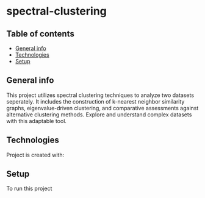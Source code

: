 # spectral-clustering

## Table of contents
* [General info](#general-info)
* [Technologies](#technologies)
* [Setup](#setup)
## General info
This project utilizes spectral clustering techniques to analyze two datasets seperately. It includes the construction of k-nearest neighbor similarity graphs, eigenvalue-driven clustering, and comparative assessments against alternative clustering methods. Explore and understand complex datasets with this adaptable tool.

## Technologies
Project is created with:

## Setup
To run this project
